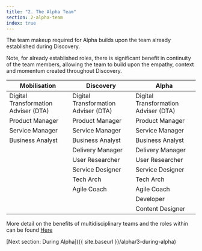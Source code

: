 ```yaml
---
title: "2. The Alpha Team"
section: 2-alpha-team
index: true
---
```


The team makeup required for Alpha builds upon the team already established during Discovery.

Note, for already established roles, there is significant benefit in continuity of the team members, allowing the team to build upon the empathy, context and momentum created throughout Discovery.

| Mobilisation | Discovery | Alpha |
|---|---|---|
|Digital Transformation Adviser (DTA)|Digital Transformation Adviser (DTA)|Digital Transformation Adviser (DTA)|
|Product Manager|Product Manager|Product Manager|
|Service Manager|Service Manager|Service Manager|
|Business Analyst|Business Analyst|Business Analyst|
||Delivery Manager|Delivery Manager|
||User Researcher|User Researcher|
||Service Designer|Service Designer|
||Tech Arch|Tech Arch|
||Agile Coach|Agile Coach|
|||Developer|
|||Content Designer|

More detail on the benefits of multidisciplinary teams and the roles within can be found [Here](https://www.dto.gov.au/standard/design-guides/the-team/)

[Next section: During Alpha]({{ site.baseurl }}/alpha/3-during-alpha)
